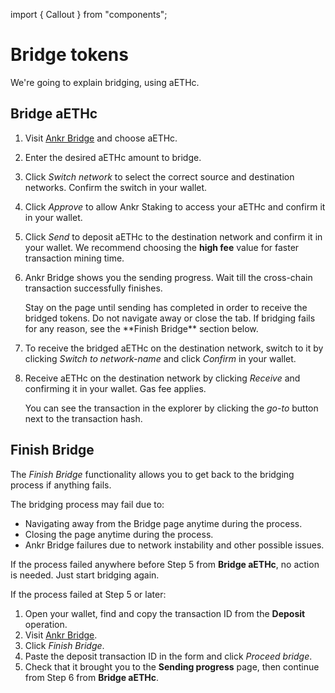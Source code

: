import { Callout } from "components";

# Bridge tokens

We're going to explain bridging, using aETHc.

## Bridge aETHc

1. Visit [Ankr Bridge](https://www.ankr.com/staking/bridge/) and choose aETHc. 
2. Enter the desired aETHc amount to bridge.
3. Click *Switch network*  to select the correct source and destination networks. Confirm the switch in your wallet.
4. Click *Approve* to allow Ankr Staking to access your aETHc and confirm it in your wallet.
5. Click *Send* to deposit aETHc to the destination network and confirm it in your wallet. 
   We recommend choosing the **high fee** value for faster transaction mining time.
6. Ankr Bridge shows you the sending progress. Wait till the cross-chain transaction successfully finishes. 
   
   <Callout type="warning">
   Stay on the page until sending has completed in order to receive the bridged tokens. Do not navigate away or close the tab. If bridging fails for any reason, see the **Finish Bridge** section below.
   </Callout>
7. To receive the bridged aETHc on the destination network, switch to it by clicking *Switch to network-name* and click *Confirm* in your wallet.
8. Receive aETHc on the destination network by clicking *Receive* and confirming it in your wallet. Gas fee applies.
   
   You can see the transaction in the explorer by clicking the *go-to* button next to the transaction hash.

## Finish Bridge

The *Finish Bridge* functionality allows you to get back to the bridging process if anything fails. 

The bridging process may fail due to: 
* Navigating away from the Bridge page anytime during the process.
* Closing the page anytime during the process.
* Ankr Bridge failures due to network instability and other possible issues. 

If the process failed anywhere before Step 5 from **Bridge aETHc**, no action is needed. Just start bridging again.

If the process failed at Step 5 or later: 
1. Open your wallet, find and copy the transaction ID from the **Deposit** operation.
2. Visit [Ankr Bridge](https://www.ankr.com/staking/bridge/). 
3. Click *Finish Bridge*.
4. Paste the deposit transaction ID in the form and click *Proceed bridge*.
5. Check that it brought you to the **Sending progress** page, then continue from Step 6 from **Bridge aETHc**.